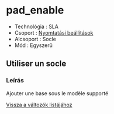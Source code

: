 # pad\_enable

* Technológia : SLA
* Csoport : [Nyomtatási beállítások](../sla_printer/sla_parameters.md)
* Alcsoport : Socle 
* Mód : Egyszerű

## Utiliser un socle

### Leírás

Ajouter une base sous le modèle supporté

[Vissza a változók listájához](../../variable_list)

